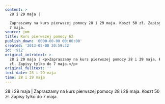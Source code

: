 ```yaml
---
content: >
  28 i 29 maja | 

  Zapraszamy na kurs pierwszej pomocy 28 i 29 maja. Koszt 50 zł. Zapisy tylko do
  7 maja.
source: jom
title: Kurs pierwszej pomocy 62
publish_down: '0000-00-00 00:00:00'
created: '2013-05-08 20:59:32'
id: '912'
original_introtext: >-
  28 i 29 maja | <p>Zapraszamy na kurs pierwszej pomocy 28 i 29 maja. Koszt 50
  zł. Zapisy tylko do 7 maja.</p>
original_fulltext: ''
text-date: 28 i 29 maja
time: 28 i 29 maja
---
```

28 i 29 maja | 
Zapraszamy na kurs pierwszej pomocy 28 i 29 maja. Koszt 50 zł. Zapisy tylko do 7 maja.


<!--{{json:{"created_date":"2013-05-08 20:59:32","publish_down":"0000-00-00 00:00:00","id":"912"}}}-->